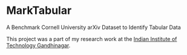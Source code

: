 # MarkTabular
A Benchmark Cornell University arXiv Dataset to Identify Tabular Data

This project was a part of my research work at the [Indian Institute of Technology Gandhinagar](https://iitgn.ac.in/).
